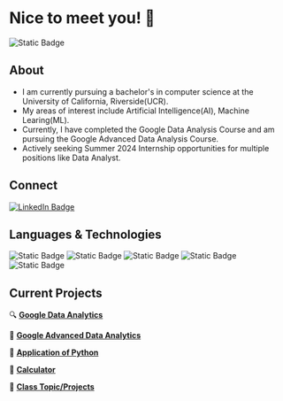 # Nice to meet you! 👋

![Static Badge](https://img.shields.io/badge/Undergrad-UCR-blue?style=for-the-badge)


## About
- I am currently pursuing a bachelor's in computer science at the University of California, Riverside(UCR).
- My areas of interest include Artificial Intelligence(AI), Machine Learing(ML).
- Currently, I have completed the Google Data Analysis Course and am pursuing the Google Advanced Data Analysis Course.
- Actively seeking Summer 2024 Internship opportunities for multiple positions like Data Analyst.


## Connect

<a href="www.linkedin.com/in/xiyuan-wu" target="_blank">
  <img alt="LinkedIn Badge" src="https://img.shields.io/badge/Linkedln-%230077B5?style=for-the-badge&logo=linkedin&logoColor=%230A66C2&labelColor=lightgrey" target="_blank"/>
</a>





## Languages & Technologies


![Static Badge](https://img.shields.io/badge/Python-%233776AB?style=for-the-badge&logo=python&labelColor=lightgrey)
![Static Badge](https://img.shields.io/badge/c%2B%2B-purple?style=for-the-badge&logo=c%2B%2B&logoColor=%2300599C&labelColor=lightgrey)
![Static Badge](https://img.shields.io/badge/SQL-green?style=for-the-badge&logo=sqlite&logoColor=%23003B57&labelColor=lightgrey)
![Static Badge](https://img.shields.io/badge/R-darkblue?style=for-the-badge&logo=R&logoColor=%23276DC3&labelColor=lightgrey)
![Static Badge](https://img.shields.io/badge/Scikit-orange?style=for-the-badge&logo=scikitlearn&labelColor=lightgrey)









## Current Projects

🔍 [**Google Data Analytics**](https://github.com/XiyuanWu/Google_Data_Analytics)

🤖 [**Google Advanced Data Analytics**](https://github.com/XiyuanWu/Google_Advanced_Data_Analytics)

📡 [**Application of Python**](https://github.com/XiyuanWu/Application_of_Python)

🔢 [**Calculator**](https://github.com/XiyuanWu/Simple_projects)

📖 [**Class Topic/Projects**](https://github.com/XiyuanWu/Class_Topic-Projects)


